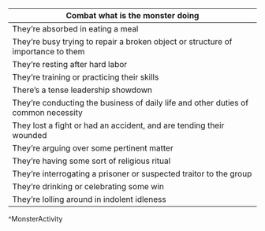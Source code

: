 | Combat what is the monster doing                                                   |
| ---------------------------------------------------------------------------------- |
| They’re absorbed in eating a meal                                                  |
| They’re busy trying to repair a broken object or structure of importance to them   |
| They’re resting after hard labor                                                   |
| They’re training or practicing their skills                                        |
| There’s a tense leadership showdown                                                |
| They’re conducting the business of daily life and other duties of common necessity |
| They lost a fight or had an accident, and are tending their wounded                |
| They’re arguing over some pertinent matter                                         |
| They’re having some sort of religious ritual                                       |
| They’re interrogating a prisoner or suspected traitor to the group                 |
| They’re drinking or celebrating some win                                           |
| They’re lolling around in indolent idleness                                        |

^MonsterActivity